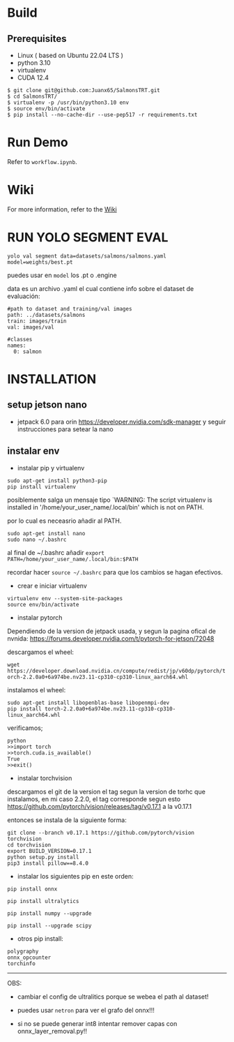 # Build

## Prerequisites

* Linux ( based on Ubuntu 22.04 LTS )
* python 3.10
* virtualenv 
* CUDA 12.4

```
$ git clone git@github.com:Juanx65/SalmonsTRT.git
$ cd SalmonsTRT/
$ virtualenv -p /usr/bin/python3.10 env
$ source env/bin/activate
$ pip install --no-cache-dir --use-pep517 -r requirements.txt
```

# Run Demo

Refer to `workflow.ipynb`.

# Wiki

For more information, refer to the [Wiki](https://github.com/Juanx65/ArtTRT/wiki/)

# RUN YOLO SEGMENT EVAL

`yolo val segment data=datasets/salmons/salmons.yaml model=weights/best.pt`

puedes usar en `model` los .pt o .engine

data es un archivo .yaml el cual contiene info sobre el dataset de evaluación:

```
#path to dataset and training/val images
path: ../datasets/salmons
train: images/train
val: images/val

#classes
names: 
  0: salmon
```

# INSTALLATION

## setup jetson nano 

* jetpack 6.0 para orin https://developer.nvidia.com/sdk-manager y seguir instrucciones para setear la nano

## instalar env

* instalar pip y virtualenv

```
sudo apt-get install python3-pip
pip install virtualenv
```

posiblemente salga un mensaje tipo `WARNING: The script virtualenv is installed in '/home/your_user_name/.local/bin' which is not on PATH.

por lo cual es neceasrio añadir al PATH.

```
sudo apt-get install nano
sudo nano ~/.bashrc
```
al final de ~/.bashrc añadir `export PATH=/home/your_user_name/.local/bin:$PATH`

recordar hacer `source ~/.bashrc` para que los cambios se hagan efectivos.

* crear e iniciar virtualenv

```
virtualenv env --system-site-packages
source env/bin/activate
```
* instalar pytorch

Dependiendo de la version de jetpack usada, y segun la pagina ofical de nvnida: https://forums.developer.nvidia.com/t/pytorch-for-jetson/72048

descargamos el wheel:

`wget https://developer.download.nvidia.cn/compute/redist/jp/v60dp/pytorch/torch-2.2.0a0+6a974be.nv23.11-cp310-cp310-linux_aarch64.whl`


instalamos el wheel:

```
sudo apt-get install libopenblas-base libopenmpi-dev  
pip install torch-2.2.0a0+6a974be.nv23.11-cp310-cp310-linux_aarch64.whl
```

verificamos;

```
python
>>import torch
>>torch.cuda.is_available()
True
>>exit()
```

* instalar torchvision

descargamos el git de la version el tag segun la version de torhc que instalamos, en mi caso 2.2.0, el tag corresponde segun esto https://github.com/pytorch/vision/releases/tag/v0.17.1
a la v0.17.1

entonces se instala de la siguiente forma:

```
git clone --branch v0.17.1 https://github.com/pytorch/vision torchvision
cd torchvision
export BUILD_VERSION=0.17.1
python setup.py install
pip3 install pillow==8.4.0
```

* instalar los siguientes pip en este orden: 

`pip install onnx`


`pip install ultralytics`

`pip install numpy --upgrade`

`pip install --upgrade scipy`

* otros pip install:

```
polygraphy
onnx_opcounter
torchinfo
```

---

OBS:

- cambiar el config de ultralitics porque se webea el path al dataset!

- puedes usar `netron` para ver el grafo del onnx!!!

- si no se puede generar int8 intentar remover capas con onnx_layer_removal.py!!
